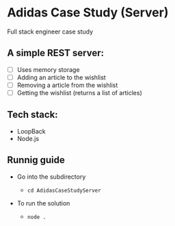 # Adidas Case Study (Server)
Full stack engineer case study

## A simple REST server:
- [ ] Uses memory storage
- [ ] Adding an article to the wishlist
- [ ] Removing a article from the wishlist
- [ ] Getting the wishlist (returns a list of articles)

## Tech stack:
- LoopBack
- Node.js

## Runnig guide
- Go into the subdirectory
    - ```cd AdidasCaseStudyServer```

- To run the solution
    - ```node .```
